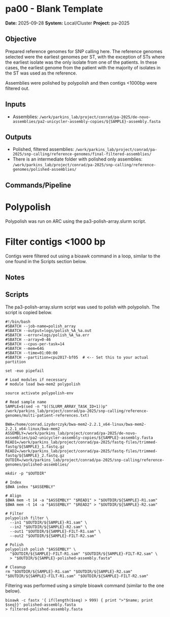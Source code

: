 # pa00 - Blank Template

**Date:** 2025-09-28
**System:** Local/Cluster
**Project:** pa-2025

## Objective
Prepared reference genomes for SNP calling here. The reference genomes selected were the earliest 
genomes per ST, with the exception of STs where the earliest isolate was the only isolate from one 
of the patients. In these cases, the earliest genome from the patient with the majority of 
isolates in the ST was used as the reference.

Assemblies were polished by polypolish and then contigs <1000bp were filtered out.


## Inputs
- Assemblies: 
`/work/parkins_lab/project/conrad/pa-2025/de-novo-assemblies/pa2-unicycler-assembly-copies/${SAMPLE}-assembly.fasta`


## Outputs
- Polished, filtered assemblies: 
`/work/parkins_lab/project/conrad/pa-2025/snp-calling/reference-genomes/final-filtered-assemblies/`
- There is an intermediate folder with polished only assemblies: 
`/work/parkins_lab/project/conrad/pa-2025/snp-calling/reference-genomes/polished-assemblies/`


## Commands/Pipeline

# Polypolish
Polypolish was run on ARC using the pa3-polish-array.slurm script.

# Filter contigs <1000 bp
Contigs were filtered out using a bioawk command in a loop, similar to the one found in the 
Scripts section below.


## Notes


## Scripts
The pa3-polish-array.slurm script was used to polish with polypolish. The script is copied below.

```
#!/bin/bash
#SBATCH --job-name=polish_array
#SBATCH --output=logs/polish_%A_%a.out
#SBATCH --error=logs/polish_%A_%a.err
#SBATCH --array=0-46
#SBATCH --cpus-per-task=14
#SBATCH --mem=64G
#SBATCH --time=01:00:00
#SBATCH --partition=cpu2017-bf05  # <-- Set this to your actual partition

set -euo pipefail

# Load modules if necessary
# module load bwa-mem2 polypolish

source activate polypolish-env

# Read sample name
SAMPLE=$(sed -n "$((SLURM_ARRAY_TASK_ID+1))p" /work/parkins_lab/project/conrad/pa-2025/snp-calling/reference-genomes/multi-patient-references.txt)

BWA=/home/conrad.izydorczyk/bwa-mem2-2.2.1_x64-linux/bwa-mem2-2.2.1_x64-linux/bwa-mem2
ASSEMBLY=/work/parkins_lab/project/conrad/pa-2025/de-novo-assemblies/pa2-unicycler-assembly-copies/${SAMPLE}-assembly.fasta
READ1=/work/parkins_lab/project/conrad/pa-2025/fastq-files/trimmed-fastq/${SAMPLE}_1.fastq.gz
READ2=/work/parkins_lab/project/conrad/pa-2025/fastq-files/trimmed-fastq/${SAMPLE}_2.fastq.gz
OUTDIR=/work/parkins_lab/project/conrad/pa-2025/snp-calling/reference-genomes/polished-assemblies/

mkdir -p "$OUTDIR"

# Index
$BWA index "$ASSEMBLY"

# Align
$BWA mem -t 14 -a "$ASSEMBLY" "$READ1" > "$OUTDIR/${SAMPLE}-R1.sam"
$BWA mem -t 14 -a "$ASSEMBLY" "$READ2" > "$OUTDIR/${SAMPLE}-R2.sam"

# Filter
polypolish filter \
  --in1 "$OUTDIR/${SAMPLE}-R1.sam" \
  --in2 "$OUTDIR/${SAMPLE}-R2.sam" \
  --out1 "$OUTDIR/${SAMPLE}-FILT-R1.sam" \
  --out2 "$OUTDIR/${SAMPLE}-FILT-R2.sam"

# Polish
polypolish polish "$ASSEMBLY" \
  "$OUTDIR/${SAMPLE}-FILT-R1.sam" "$OUTDIR/${SAMPLE}-FILT-R2.sam" \
  > "$OUTDIR/${SAMPLE}-polished-assembly.fasta"

# Cleanup
rm "$OUTDIR/${SAMPLE}-R1.sam" "$OUTDIR/${SAMPLE}-R2.sam" "$OUTDIR/${SAMPLE}-FILT-R1.sam" "$OUTDIR/${SAMPLE}-FILT-R2.sam"
```

Filtering was performed using a simple bioawk command (similar to the one below).
```
bioawk -c fastx '{ if(length($seq) > 999) { print ">"$name; print $seq}}' polished-assembly.fasta 
> filtered-polished-assembly.fasta
```
